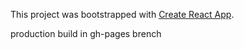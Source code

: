 This project was bootstrapped with [Create React App](https://github.com/facebook/create-react-app).

production build in gh-pages brench
